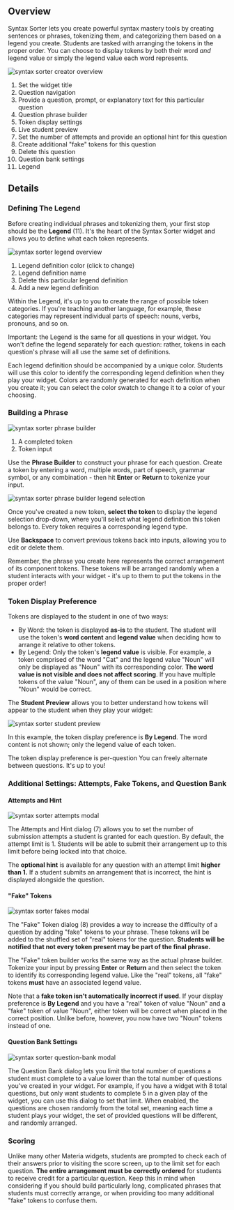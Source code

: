 ## Overview ##

Syntax Sorter lets you create powerful syntax mastery tools by creating sentences or phrases, tokenizing them, and categorizing them based on a legend you create. Students are tasked with arranging the tokens in the proper order. You can choose to display tokens by both their word *and* legend value or simply the legend value each word represents.

![syntax sorter creator overview](assets/creator-overview-1.png "syntax sorter creator overview")

1. Set the widget title
2. Question navigation
3. Provide a question, prompt, or explanatory text for this particular question
4. Question phrase builder
5. Token display settings
6. Live student preview
7. Set the number of attempts and provide an optional hint for this question
8. Create additional "fake" tokens for this question
9. Delete this question
10. Question bank settings
11. Legend

## Details ##

### Defining The Legend ###

Before creating individual phrases and tokenizing them, your first stop should be the **Legend** (11). It's the heart of the Syntax Sorter widget and allows you to define what each token represents.

![syntax sorter legend overview](assets/creator-legend.png "syntax sorter legend overview")

1. Legend definition color (click to change)
2. Legend definition name
3. Delete this particular legend definition
4. Add a new legend definition

Within the Legend, it's up to you to create the range of possible token categories. If you're teaching another language, for example, these categories may represent individual parts of speech: nouns, verbs, pronouns, and so on.

<aside>
	Important: the Legend is the same for all questions in your widget. You won't define the legend separately for each question: rather, tokens in each question's phrase will all use the same set of definitions.
</aside>

Each legend definition should be accompanied by a unique color. Students will use this color to identify the corresponding legend definition when they play your widget. Colors are randomly generated for each definition when you create it; you can select the color swatch to change it to a color of your choosing.

### Building a Phrase ###

![syntax sorter phrase builder](assets/creator-phrase-builder.png "syntax sorter phrase builder overview")

1. A completed token
2. Token input

Use the **Phrase Builder** to construct your phrase for each question. Create a token by entering a word, multiple words, part of speech, grammar symbol, or any combination - then hit **Enter** or **Return** to tokenize your input.

![syntax sorter phrase builder legend selection](assets/creator-phrase-token-type-selector.png "syntax sorter phrase builder legend selection")

Once you've created a new token, **select the token** to display the legend selection drop-down, where you'll select what legend definition this token belongs to. Every token requires a corresponding legend type.

Use **Backspace** to convert previous tokens back into inputs, allowing you to edit or delete them.

<aside>
	Remember, the phrase you create here represents the correct arrangement of its component tokens. These tokens will be arranged randomly when a student interacts with your widget - it's up to them to put the tokens in the proper order! 
</aside>

### Token Display Preference ###

Tokens are displayed to the student in one of two ways:

- By Word: the token is displayed **as-is** to the student. The student will use the token's **word content** and **legend value** when deciding how to arrange it relative to other tokens.
- By Legend: Only the token's **legend value** is visible. For example, a token comprised of the word "Cat" and the legend value "Noun" will only be displayed as "Noun" with its corresponding color. **The word value is not visible and does not affect scoring**. If you have multiple tokens of the value "Noun", any of them can be used in a position where "Noun" would be correct.

The **Student Preview** allows you to better understand how tokens will appear to the student when they play your widget:

![syntax sorter student preview](assets/creator-student-preview.png "syntax sorter student preview overview")

In this example, the token display preference is **By Legend**. The word content is not shown; only the legend value of each token.

<aside>
	The token display preference is per-question You can freely alternate between questions. It's up to you!
</aside>

### Additional Settings: Attempts, Fake Tokens, and Question Bank ###

#### Attempts and Hint ####

![syntax sorter attempts modal](assets/creator-attempts-modal.png "syntax sorter attempts modal")

The Attempts and Hint dialog (7) allows you to set the number of submission attempts a student is granted for each question. By default, the attempt limit is 1. Students will be able to submit their arrangement up to this limit before being locked into that choice.

The **optional hint** is available for any question with an attempt limit **higher than 1.** If a student submits an arrangement that is incorrect, the hint is displayed alongside the question.

#### "Fake" Tokens ####

![syntax sorter fakes modal](assets/creator-fakes-modal.png "syntax sorter fakes modal")

The "Fake" Token dialog (8) provides a way to increase the difficulty of a question by adding "fake" tokens to your phrase. These tokens will be added to the shuffled set of "real" tokens for the question. **Students will be notified that not every token present may be part of the final phrase.**

The "Fake" token builder works the same way as the actual phrase builder. Tokenize your input by pressing **Enter** or **Return** and then select the token to identify its corresponding legend value. Like the "real" tokens, all "fake" tokens **must** have an associated legend value.

Note that a **fake token isn't automatically incorrect if used**. If your display preference is **By Legend** and you have a "real" token of value "Noun" and a "fake" token of value "Noun", either token will be correct when placed in the correct position. Unlike before, however, you now have two "Noun" tokens instead of one.

#### Question Bank Settings ####

![syntax sorter question-bank modal](assets/creator-question-bank-modal.png "syntax sorter question-bank modal")

The Question Bank dialog lets you limit the total number of questions a student must complete to a value lower than the total number of questions you've created in your widget. For example, if you have a widget with 8 total questions, but only want students to complete 5 in a given play of the widget, you can use this dialog to set that limit. When enabled, the questions are chosen randomly from the total set, meaning each time a student plays your widget, the set of provided questions will be different, and randomly arranged.

### Scoring ### 

Unlike many other Materia widgets, students are prompted to check each of their answers prior to visiting the score screen, up to the limit set for each question. **The entire arrangement must be correctly ordered** for students to receive credit for a particular question. Keep this in mind when considering if you should build particularly long, complicated phrases that students must correctly arrange, or when providing too many additional "fake" tokens to confuse them.